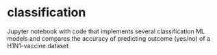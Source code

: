# classification

Jupyter notebook with code that implements several classification ML models and compares the accuracy of predicting outcome (yes/no) of a H1N1-vaccine dataset
